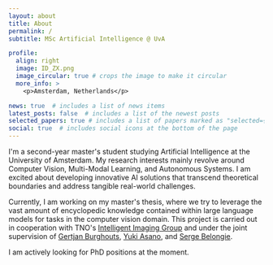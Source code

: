 ```yaml
---
layout: about
title: About
permalink: /
subtitle: MSc Artificial Intelligence @ UvA

profile:
  align: right
  image: ID_ZX.png
  image_circular: true # crops the image to make it circular
  more_info: >
    <p>Amsterdam, Netherlands</p>

news: true  # includes a list of news items
latest_posts: false  # includes a list of the newest posts
selected_papers: true # includes a list of papers marked as "selected={true}"
social: true  # includes social icons at the bottom of the page
---
```


I'm a second-year master's student studying Artificial Intelligence at the University of Amsterdam. My research interests mainly revolve around Computer Vision, Multi-Modal Learning, and Autonomous Systems. I am excited about developing innovative AI solutions that transcend theoretical boundaries and address tangible real-world challenges. 

Currently, I am working on my master's thesis, where we try to leverage the vast amount of encyclopedic knowledge contained within large language models for tasks in the computer vision domain. This project is carried out in cooperation with TNO's [Intelligent Imaging Group](https://www.tno.nl/en/about-tno/organisation/units/defence-safety-security/intelligent-imaging/) and under the joint supervision of [Gertjan Burghouts](https://gertjanburghouts.github.io/), [Yuki Asano](https://yukimasano.github.io/), and [Serge Belongie](https://sergebelongie.github.io).

I am actively looking for PhD positions at the moment. 